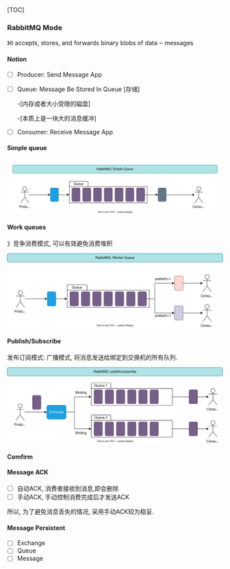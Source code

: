 [TOC]

### RabbitMQ Mode

》it accepts, stores, and forwards binary blobs of data ‒ messages

#### Notion

- [ ] Producer: Send Message App

- [ ] Queue: Message Be Stored In Queue [存储]

    -[内存或者大小受限的磁盘] 

    -[本质上是一块大的消息缓冲]

- [ ] Consumer: Receive Message App

#### Simple queue

![simple_queue](./images/simple_queue.svg)

#### Work queues

》竞争消费模式, 可以有效避免消费堆积

![worker_queue](./images/worker_queue.svg)

#### Publish/Subscribe

发布订阅模式: 广播模式, 将消息发送给绑定到交换机的所有队列. 

![ps](./images/ps.svg)

#### Comfirm

#### Message ACK

- [ ] 自动ACK, 消费者接收到消息,即会删除
- [ ] 手动ACK, 手动控制消费完成后才发送ACK

所以, 为了避免消息丢失的情况, 采用手动ACK较为稳妥.

#### Message Persistent

- [ ] Exchange
- [ ] Queue
- [ ] Message
